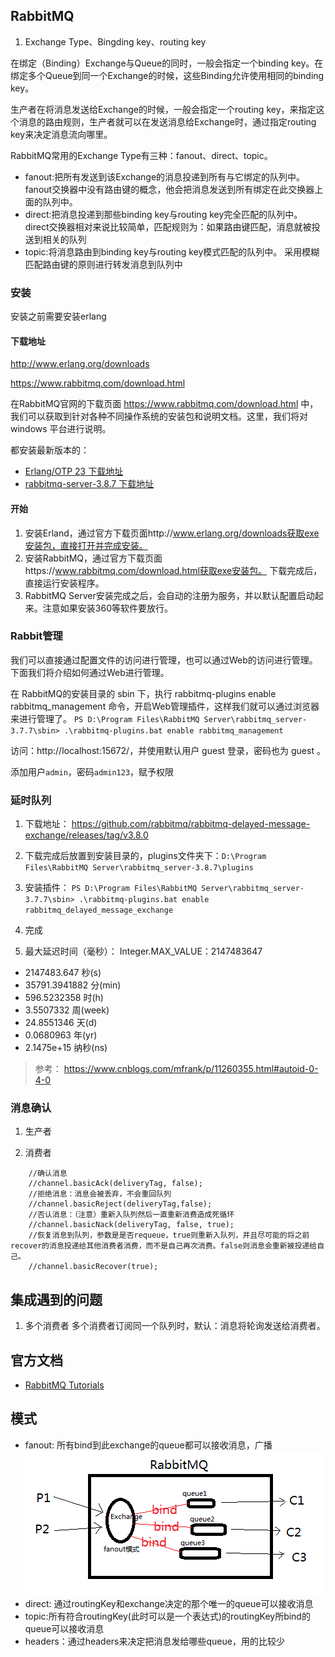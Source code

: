 ## RabbitMQ 

1. Exchange Type、Bingding key、routing key

在绑定（Binding）Exchange与Queue的同时，一般会指定一个binding key。在绑定多个Queue到同一个Exchange的时候，这些Binding允许使用相同的binding key。

生产者在将消息发送给Exchange的时候，一般会指定一个routing key，来指定这个消息的路由规则，生产者就可以在发送消息给Exchange时，通过指定routing key来决定消息流向哪里。

RabbitMQ常用的Exchange Type有三种：fanout、direct、topic。

- fanout:把所有发送到该Exchange的消息投递到所有与它绑定的队列中。
    fanout交换器中没有路由键的概念，他会把消息发送到所有绑定在此交换器上面的队列中。
- direct:把消息投递到那些binding key与routing key完全匹配的队列中。
    direct交换器相对来说比较简单，匹配规则为：如果路由键匹配，消息就被投送到相关的队列
- topic:将消息路由到binding key与routing key模式匹配的队列中。
    采用模糊匹配路由键的原则进行转发消息到队列中

### 安装

安装之前需要安装erlang
#### 下载地址
http://www.erlang.org/downloads

https://www.rabbitmq.com/download.html


在RabbitMQ官网的下载页面 https://www.rabbitmq.com/download.html 中，我们可以获取到针对各种不同操作系统的安装包和说明文档。这里，我们将对 windows 平台进行说明。

都安装最新版本的：

- [Erlang/OTP 23 下载地址](http://erlang.org/download/otp_win64_23.0.exe)
- [rabbitmq-server-3.8.7 下载地址](https://github.com/rabbitmq/rabbitmq-server/releases/download/v3.8.7/rabbitmq-server-3.8.7.exe)

#### 开始

1. 安装Erland，通过官方下载页面http://www.erlang.org/downloads获取exe安装包，直接打开并完成安装。
2. 安装RabbitMQ，通过官方下载页面https://www.rabbitmq.com/download.html获取exe安装包。 下载完成后，直接运行安装程序。
3. RabbitMQ Server安装完成之后，会自动的注册为服务，并以默认配置启动起来。注意如果安装360等软件要放行。


### Rabbit管理

我们可以直接通过配置文件的访问进行管理，也可以通过Web的访问进行管理。下面我们将介绍如何通过Web进行管理。

在 RabbitMQ的安装目录的 sbin 下，执行 rabbitmq-plugins enable rabbitmq_management 命令，开启Web管理插件，这样我们就可以通过浏览器来进行管理了。
`PS D:\Program Files\RabbitMQ Server\rabbitmq_server-3.7.7\sbin> .\rabbitmq-plugins.bat enable rabbitmq_management`

访问：http://localhost:15672/，并使用默认用户 guest 登录，密码也为 guest 。

添加用户`admin`，密码`admin123`，赋予权限

### 延时队列

1. 下载地址：
https://github.com/rabbitmq/rabbitmq-delayed-message-exchange/releases/tag/v3.8.0

2. 下载完成后放置到安装目录的，plugins文件夹下：`D:\Program Files\RabbitMQ Server\rabbitmq_server-3.8.7\plugins`

3. 安装插件：
`PS D:\Program Files\RabbitMQ Server\rabbitmq_server-3.7.7\sbin> .\rabbitmq-plugins.bat enable rabbitmq_delayed_message_exchange`

4. 完成
 
5. 最大延迟时间（毫秒）：
Integer.MAX_VALUE：2147483647
- 2147483.647	    秒(s)
- 35791.3941882	    分(min)
- 596.5232358	    时(h)
- 3.5507332	        周(week)
- 24.8551346	    天(d)
- 0.0680963	        年(yr)
- 2.1475e+15	    纳秒(ns)

> 参考： https://www.cnblogs.com/mfrank/p/11260355.html#autoid-0-4-0
>
### 消息确认
1. 生产者

2. 消费者

```
    //确认消息
    //channel.basicAck(deliveryTag, false);
    //拒绝消息：消息会被丢弃，不会重回队列
    //channel.basicReject(deliveryTag,false);
    //否认消息：（注意）重新入队列然后一直重新消费造成死循环
    //channel.basicNack(deliveryTag, false, true);
    //恢复消息到队列，参数是是否requeue，true则重新入队列，并且尽可能的将之前recover的消息投递给其他消费者消费，而不是自己再次消费。false则消息会重新被投递给自己。
    //channel.basicRecover(true);
```


## 集成遇到的问题

1. 多个消费者
多个消费者订阅同一个队列时，默认：消息将轮询发送给消费者。

## 官方文档
- [RabbitMQ Tutorials](https://www.rabbitmq.com/getstarted.html)

## 模式
 * fanout: 所有bind到此exchange的queue都可以接收消息，广播
 ![fanout模式](../../images/rabbitmq-fanout.png)
 * direct: 通过routingKey和exchange决定的那个唯一的queue可以接收消息
 * topic:所有符合routingKey(此时可以是一个表达式)的routingKey所bind的queue可以接收消息
 * headers：通过headers来决定把消息发给哪些queue，用的比较少
